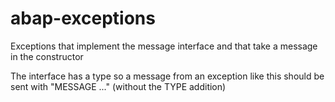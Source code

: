 # abap-exceptions

Exceptions that implement the message interface and that take a message in the constructor

The interface has a type so a message from an exception like this should be sent with "MESSAGE ..." (without the TYPE addition)